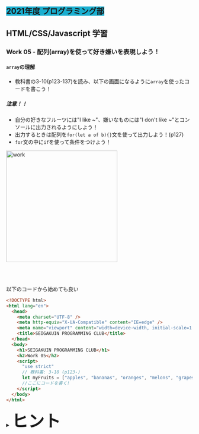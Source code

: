##  <span style="background: #1aafd0">2021年度 プログラミング部</span>

## HTML/CSS/Javascript 学習

### Work 05 - 配列(array)を使って好き嫌いを表現しよう！ 
#### `array`の理解
* 教科書の3-10(p123-137)を読み、以下の画面になるように`array`を使ったコードを書こう！

##### 注意！！
* 自分の好きなフルーツには"I like ~"、嫌いなものには"I don't like ~"とコンソールに出力されるようにしよう！
* 出力するときは配列を`for(let a of b){}`文を使って出力しよう！(p127)
* `for`文の中に`if`を使って条件をつけよう！

<image src="./pics/work-05-01.png" alt="work" width="300"  />

<br></br>

以下のコードから始めても良い

```html
<!DOCTYPE html>
<html lang="en">
  <head>
    <meta charset="UTF-8" />
    <meta http-equiv="X-UA-Compatible" content="IE=edge" />
    <meta name="viewport" content="width=device-width, initial-scale=1.0" />
    <title>SEIGAKUIN PROGRAMMING CLUB</title>
  </head>
  <body>
    <h1>SEIGAKUIN PROGRAMMING CLUB</h1>
    <h2>Work 05</h2>
    <script>
      "use strict"
      // 教科書: 3-10 (p123-)
      let myFruits = ["apples", "bananas", "oranges", "melons", "grapes"]
      //ここにコードを書く!
    </script>
  </body>
</html>

```




<details>
<summary><b style="font-size: 44px">ヒント</b></summary>
<image src="./pics/work-05-01-hint.png" alt="work" width="500"  />
</details>



